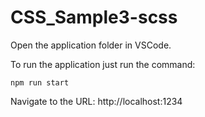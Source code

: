 # CSS_Sample3-scss

Open the application folder in VSCode.

To run the application just run the command:
```
npm run start
```

Navigate to the URL: http://localhost:1234
